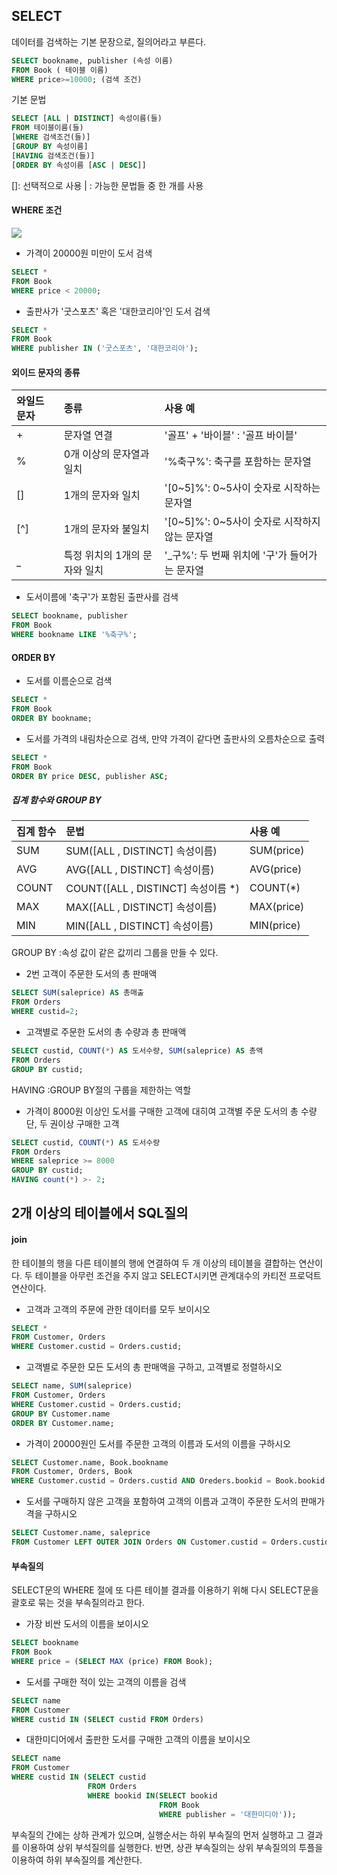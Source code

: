 ## SELECT

데이터를 검색하는 기본 문장으로, 질의어라고 부른다.

```sql
SELECT bookname, publisher (속성 이름)
FROM Book ( 테이블 이름)
WHERE price>=10000; (검색 조건)
```

기본 문법

```sql
SELECT [ALL | DISTINCT] 속성이름(들)
FROM 테이블이름(들)
[WHERE 검색조건(들)]
[GROUP BY 속성이름]
[HAVING 검색조건(들)]
[ORDER BY 속성이름 [ASC | DESC]]
```
[]: 선택적으로 사용
| : 가능한 문법들 중 한 개를 사용

#### WHERE 조건

![](https://img1.daumcdn.net/thumb/R1280x0/?scode=mtistory2&fname=https%3A%2F%2Ft1.daumcdn.net%2Fcfile%2Ftistory%2F99BF77345A47CB7A05)

- 가격이 20000원 미만이 도서 검색
```sql
SELECT *
FROM Book
WHERE price < 20000;
```

- 출판사가 '굿스포츠' 혹은 '대한코리아'인 도서 검색
```sql
SELECT *
FROM Book
WHERE publisher IN ('굿스포츠', '대한코리아');
```

#### 외이드 문자의 종류

|와일드 문자|종류|사용 예|
|:---|:---|:---|
|+|문자열 연결|'골프' + '바이블' : '골프 바이블'|
|%|0개 이상의 문자열과 일치|'%축구%': 축구를 포함하는 문자열|
|[]|1개의 문자와 일치|'[0~5]%': 0~5사이 숫자로 시작하는 문자열|
|[^]|1개의 문자와 불일치|'[0~5]%': 0~5사이 숫자로 시작하지 않는 문자열|
|_|특정 위치의 1개의 문자와 일치|'_구%': 두 번째 위치에 '구'가 들어가는 문자열|


- 도서이름에 '축구'가 포함된 출판사를 검색
```sql
SELECT bookname, publisher
FROM Book
WHERE bookname LIKE '%축구%';
```

#### ORDER BY

- 도서를 이름순으로 검색
```sql
SELECT *
FROM Book
ORDER BY bookname;
```

- 도서를 가격의 내림차순으로 검색, 만약 가격이 같다면 출판사의 오름차순으로 출력
```sql
SELECT *
FROM Book
ORDER BY price DESC, publisher ASC;
```

##### 집계 함수와 GROUP BY

|집계 함수|문법|사용 예|
|:---|:---|:---|
|SUM|SUM([ALL , DISTINCT] 속성이름)|SUM(price)|
|AVG|AVG([ALL , DISTINCT] 속성이름)|AVG(price)|
|COUNT|COUNT([ALL , DISTINCT] 속성이름 *)|COUNT(*)|
|MAX|MAX([ALL , DISTINCT] 속성이름)|MAX(price)|
|MIN|MIN([ALL , DISTINCT] 속성이름)|MIN(price)|

GROUP BY 
:속성 값이 같은 값끼리 그룹을 만들 수 있다.

- 2번 고객이 주문한 도서의 총 판매액
```sql
SELECT SUM(saleprice) AS 총매출
FROM Orders
WHERE custid=2;
```

- 고객별로 주문한 도서의 총 수량과 총 판매액
```sql
SELECT custid, COUNT(*) AS 도서수량, SUM(saleprice) AS 총액
FROM Orders
GROUP BY custid;
```

HAVING 
:GROUP BY절의 구룹을 제한하는 역할

- 가격이 8000원 이상인 도서를 구매한 고객에 대히여 고객별 주문 도서의 총 수량 단, 두 권이상 구매한 고객
```sql
SELECT custid, COUNT(*) AS 도서수량
FROM Orders
WHERE saleprice >= 8000
GROUP BY custid;
HAVING count(*) >- 2;
```

## 2개 이상의 테이블에서 SQL질의

#### join

한 테이블의 행을 다른 테이블의 행에 연결하여 두 개 이상의 테이블을 결합하는 연산이다.
두 테이블을 아무런 조건을 주지 않고 SELECT시키면 관계대수의 카티전 프로덕트 연산이다.

- 고객과 고객의 주문에 관한 데이터를 모두 보이시오
```sql
SELECT *
FROM Customer, Orders
WHERE Customer.custid = Orders.custid;
```

- 고객별로 주문한 모든 도서의 총 판매액을 구하고, 고객별로 정렬하시오
```sql
SELECT name, SUM(saleprice)
FROM Customer, Orders
WHERE Customer.custid = Orders.custid;
GROUP BY Customer.name
ORDER BY Customer.name;
```

- 가격이 20000원인 도서를 주문한 고객의 이름과 도서의 이름을 구하시오
```sql
SELECT Customer.name, Book.bookname
FROM Customer, Orders, Book
WHERE Customer.custid = Orders.custid AND Oreders.bookid = Book.bookid AND Book.price = 20000;
```

- 도서를 구매하지 않은 고객을 포함하여 고객의 이름과 고객이 주문한 도서의 판매가격을 구하시오
```sql
SELECT Customer.name, saleprice
FROM Customer LEFT OUTER JOIN Orders ON Customer.custid = Orders.custid;
```

#### 부속질의

SELECT문의 WHERE 절에 또 다른 테이블 결과를 이용하기 위해 다시 SELECT문을 괄호로 묶는 것을 부속질의라고 한다.

- 가장 비싼 도서의 이름을 보이시오
```sql
SELECT bookname
FROM Book
WHERE price = (SELECT MAX (price) FROM Book);
```

- 도서를 구매한 적이 있는 고객의 이름을 검색
```sql
SELECT name
FROM Customer
WHERE custid IN (SELECT custid FROM Orders)
```

- 대한미디어에서 출판한 도서를 구매한 고객의 이름을 보이시오
```sql
SELECT name
FROM Customer
WHERE custid IN (SELECT custid 
                 FROM Orders
                 WHERE bookid IN(SELECT bookid
                                 FROM Book
                                 WHERE publisher = '대한미디아'));
```

부속질의 간에는 상하 관계가 있으며, 실행순서는 하위 부속질의 먼저 실행하고 그 결과를 이용하여 상위 부석질의를 실행한다.
반면, 상관 부속질의는 상위 부속질의의 투플을 이용하여 하위 부속질의를 계산한다.